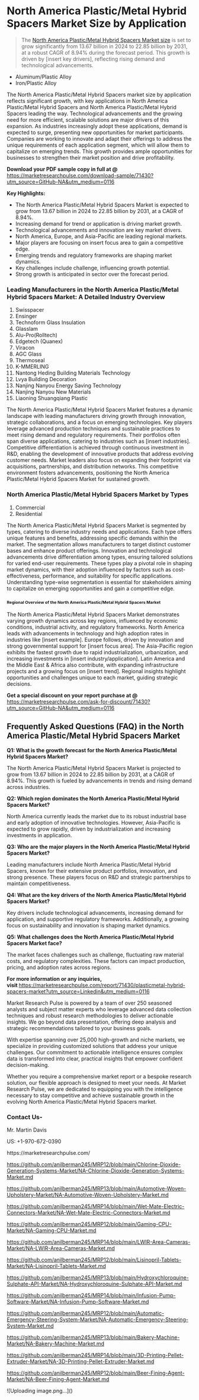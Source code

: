 <h1>North America Plastic/Metal Hybrid Spacers Market&nbsp;Size by Application</h1><blockquote><p>The <a href="https://marketresearchpulse.com/download-sample/71430?utm_source=GitHub-NA&amp;utm_medium=0116">North America Plastic/Metal Hybrid Spacers Market size</a> is set to grow significantly from 13.67 billion in 2024 to 22.85 billion by 2031, at a robust CAGR of 8.94% during the forecast period. This growth is driven by [insert key drivers], reflecting rising demand and technological advancements.</p></blockquote><ul><li>Aluminum/Plastic Alloy<li> Iron/Plastic Alloy</li></ul><p>The North America Plastic/Metal Hybrid Spacers market size by application reflects significant growth, with key applications in North America Plastic/Metal Hybrid Spacers and North America Plastic/Metal Hybrid Spacers leading the way. Technological advancements and the growing need for more efficient, scalable solutions are major drivers of this expansion. As industries increasingly adopt these applications, demand is expected to surge, presenting new opportunities for market participants. Companies are working to innovate and adapt their offerings to address the unique requirements of each application segment, which will allow them to capitalize on emerging trends. This growth provides ample opportunities for businesses to strengthen their market position and drive profitability.</p><p><strong>Download your PDF sample copy in full at @ </strong><a href="https://marketresearchpulse.com/download-sample/71430?utm_source=GitHub-NA&amp;utm_medium=0116">https://marketresearchpulse.com/download-sample/71430?utm_source=GitHub-NA&amp;utm_medium=0116</a></p><p><strong>Key Highlights: </strong></p><ul><li>The North America Plastic/Metal Hybrid Spacers Market is expected to grow from 13.67 billion in 2024 to 22.85 billion by 2031, at a CAGR of 8.94%.</li><li>Increasing demand for trend or application is driving market growth.</li><li>Technological advancements and innovation are key market drivers.</li><li>North America, Europe, and Asia-Pacific are leading regional markets.</li><li>Major players are focusing on insert focus area to gain a competitive edge.</li><li>Emerging trends and regulatory frameworks are shaping market dynamics.</li><li>Key challenges include challenge, influencing growth potential.</li><li>Strong growth is anticipated in sector over the forecast period.</li></ul><h3>Leading Manufacturers in the North America Plastic/Metal Hybrid Spacers Market: A Detailed Industry Overview</h3><ol><li>Swisspacer</li><li>Ensinger</li><li>Technoform Glass Insulation</li><li>Glasslam</li><li>Alu-Pro(Rolltech)</li><li>Edgetech (Quanex)</li><li>Viracon</li><li>AGC Glass</li><li>Thermoseal</li><li>K-MMERLING</li><li>Nantong Heding Building Materials Technology</li><li>Lvya Building Decoration</li><li>Nanjing Nanyou Energy Saving Technology</li><li>Nanjing Nanyou New Materials</li><li>Liaoning Shuangqiang Plastic</li></ol><div class="flex max-w-full flex-col flex-grow"><div class="min-h-8 text-message flex w-full flex-col items-end gap-2 whitespace-normal break-words [.text-message+&amp;]:mt-5" dir="auto" data-message-author-role="assistant" data-message-id="fd8432e4-4910-450d-b182-61b7bfb0a01f" data-message-model-slug="gpt-4o"><div class="flex w-full flex-col gap-1 empty:hidden first:pt-[3px]"><div class="markdown prose w-full break-words dark:prose-invert light"><p>The North America Plastic/Metal Hybrid Spacers Market features a dynamic landscape with leading manufacturers driving growth through innovation, strategic collaborations, and a focus on emerging technologies. Key players leverage advanced production techniques and sustainable practices to meet rising demand and regulatory requirements. Their portfolios often span diverse applications, catering to industries such as [insert industries]. Competitive differentiation is achieved through continuous investment in R&amp;D, enabling the development of innovative products that address evolving customer needs. Market leaders also focus on expanding their footprint via acquisitions, partnerships, and distribution networks. This competitive environment fosters advancements, positioning the North America Plastic/Metal Hybrid Spacers Market for sustained growth.</p></div></div></div></div><h3>North America Plastic/Metal Hybrid Spacers Market by Types</h3><ol><li>Commercial<li> Residential</li></ol><div class="flex max-w-full flex-col flex-grow"><div class="min-h-8 text-message flex w-full flex-col items-end gap-2 whitespace-normal break-words [.text-message+&amp;]:mt-5" dir="auto" data-message-author-role="assistant" data-message-id="084470be-0bb7-4664-bddf-5156b4f41249" data-message-model-slug="gpt-4o-mini"><div class="flex w-full flex-col gap-1 empty:hidden first:pt-[3px]"><div class="markdown prose w-full break-words dark:prose-invert light"><p>The North America Plastic/Metal Hybrid Spacers Market is segmented by types, catering to diverse industry needs and applications. Each type offers unique features and benefits, addressing specific demands within the market. The segmentation allows manufacturers to target distinct customer bases and enhance product offerings. Innovation and technological advancements drive differentiation among types, ensuring tailored solutions for varied end-user requirements. These types play a pivotal role in shaping market dynamics, with their adoption influenced by factors such as cost-effectiveness, performance, and suitability for specific applications. Understanding type-wise segmentation is essential for stakeholders aiming to capitalize on emerging opportunities and gain a competitive edge.</p></div></div></div></div><h3><span style="font-size: 11px;">Regional Overview of the North America Plastic/Metal Hybrid Spacers Market</span></h3><div class="flex max-w-full flex-col flex-grow"><div class="min-h-8 text-message flex w-full flex-col items-end gap-2 whitespace-normal break-words [.text-message+&amp;]:mt-5" dir="auto" data-message-author-role="assistant" data-message-id="e9038762-ce64-4e30-91c9-9bd413514231" data-message-model-slug="gpt-4o-mini"><div class="flex w-full flex-col gap-1 empty:hidden first:pt-[3px]"><div class="markdown prose w-full break-words dark:prose-invert light"><p>The North America Plastic/Metal Hybrid Spacers Market demonstrates varying growth dynamics across key regions, influenced by economic conditions, industrial activity, and regulatory frameworks. North America leads with advancements in technology and high adoption rates in industries like [insert example]. Europe follows, driven by innovation and strong governmental support for [insert focus area]. The Asia-Pacific region exhibits the fastest growth due to rapid industrialization, urbanization, and increasing investments in [insert industry/application]. Latin America and the Middle East &amp; Africa also contribute, with expanding infrastructure projects and a growing focus on [insert trend]. Regional insights highlight opportunities and challenges unique to each market, guiding strategic decisions.</p></div></div></div></div><p><strong>Get a special discount on your report purchase at @ </strong><a href="https://marketresearchpulse.com/ask-for-discount/71430?utm_source=GitHub-NA&amp;utm_medium=0116">https://marketresearchpulse.com/ask-for-discount/71430?utm_source=GitHub-NA&amp;utm_medium=0116</a></p><h2>Frequently Asked Questions (FAQ) in the North America Plastic/Metal Hybrid Spacers Market</h2><p><strong>Q1: What is the growth forecast for the North America Plastic/Metal Hybrid Spacers Market?</strong></p><p>The North America Plastic/Metal Hybrid Spacers Market is projected to grow from 13.67 billion in 2024 to 22.85 billion by 2031, at a CAGR of 8.94%. This growth is fueled by advancements in trends and rising demand across industries.</p><p><strong>Q2: Which region dominates the North America Plastic/Metal Hybrid Spacers Market?</strong></p><p>North America currently leads the market due to its robust industrial base and early adoption of innovative technologies. However, Asia-Pacific is expected to grow rapidly, driven by industrialization and increasing investments in application.</p><p><strong>Q3: Who are the major players in the North America Plastic/Metal Hybrid Spacers Market?</strong></p><p>Leading manufacturers include North America Plastic/Metal Hybrid Spacers, known for their extensive product portfolios, innovation, and strong presence. These players focus on R&amp;D and strategic partnerships to maintain competitiveness.</p><p><strong>Q4: What are the key drivers of the North America Plastic/Metal Hybrid Spacers Market?</strong></p><p>Key drivers include technological advancements, increasing demand for application, and supportive regulatory frameworks. Additionally, a growing focus on sustainability and innovation is shaping market dynamics.</p><p><strong>Q5: What challenges does the North America Plastic/Metal Hybrid Spacers Market face?</strong></p><p>The market faces challenges such as challenge, fluctuating raw material costs, and regulatory complexities. These factors can impact production, pricing, and adoption rates across regions.</p><p><strong>For more information or any inquiries, visit&nbsp;</strong><a href="https://marketresearchpulse.com/report/71430/plasticmetal-hybrid-spacers-market?utm_source=Linkedin&utm_medium=0116">https://marketresearchpulse.com/report/71430/plasticmetal-hybrid-spacers-market?utm_source=Linkedin&utm_medium=0116</a></p><p>Market Research Pulse is powered by a team of over 250 seasoned analysts and subject matter experts who leverage advanced data collection techniques and robust research methodologies to deliver actionable insights. We go beyond data presentation, offering deep analysis and strategic recommendations tailored to your business goals.</p><p>With expertise spanning over 25,000 high-growth and niche markets, we specialize in providing customized solutions that address your unique challenges. Our commitment to actionable intelligence ensures complex data is transformed into clear, practical insights that empower confident decision-making.</p><p>Whether you require a comprehensive market report or a bespoke research solution, our flexible approach is designed to meet your needs. At Market Research Pulse, we are dedicated to equipping you with the intelligence necessary to stay competitive and achieve sustainable growth in the evolving North America Plastic/Metal Hybrid Spacers market.</p><h3><strong>Contact Us-</strong></h3><p>Mr. Martin Davis</p><p>US: +1-970-672-0390</p><p>https://marketresearchpulse.com/</p><p><a href="https://github.com/anilberman245/MRP12/blob/main/Chlorine-Dioxide-Generation-Systems-Market/NA-Chlorine-Dioxide-Generation-Systems-Market.md">https://github.com/anilberman245/MRP12/blob/main/Chlorine-Dioxide-Generation-Systems-Market/NA-Chlorine-Dioxide-Generation-Systems-Market.md</a></p><p><a href="https://github.com/anilberman245/MRP13/blob/main/Automotive-Woven-Upholstery-Market/NA-Automotive-Woven-Upholstery-Market.md">https://github.com/anilberman245/MRP13/blob/main/Automotive-Woven-Upholstery-Market/NA-Automotive-Woven-Upholstery-Market.md</a></p><p><a href="https://github.com/anilberman245/MRP14/blob/main/Wet-Mate-Electric-Connectors-Market/NA-Wet-Mate-Electric-Connectors-Market.md">https://github.com/anilberman245/MRP14/blob/main/Wet-Mate-Electric-Connectors-Market/NA-Wet-Mate-Electric-Connectors-Market.md</a></p><p><a href="https://github.com/anilberman245/MRP12/blob/main/Gaming-CPU-Market/NA-Gaming-CPU-Market.md">https://github.com/anilberman245/MRP12/blob/main/Gaming-CPU-Market/NA-Gaming-CPU-Market.md</a></p><p><a href="https://github.com/anilberman245/MRP14/blob/main/LWIR-Area-Cameras-Market/NA-LWIR-Area-Cameras-Market.md">https://github.com/anilberman245/MRP14/blob/main/LWIR-Area-Cameras-Market/NA-LWIR-Area-Cameras-Market.md</a></p><p><a href="https://github.com/anilberman245/MRP12/blob/main/Lisinopril-Tablets-Market/NA-Lisinopril-Tablets-Market.md">https://github.com/anilberman245/MRP12/blob/main/Lisinopril-Tablets-Market/NA-Lisinopril-Tablets-Market.md</a></p><p><a href="https://github.com/anilberman245/MRP13/blob/main/Hydroxychloroquine-Sulphate-API-Market/NA-Hydroxychloroquine-Sulphate-API-Market.md">https://github.com/anilberman245/MRP13/blob/main/Hydroxychloroquine-Sulphate-API-Market/NA-Hydroxychloroquine-Sulphate-API-Market.md</a></p><p><a href="https://github.com/anilberman245/MRP14/blob/main/Infusion-Pump-Software-Market/NA-Infusion-Pump-Software-Market.md">https://github.com/anilberman245/MRP14/blob/main/Infusion-Pump-Software-Market/NA-Infusion-Pump-Software-Market.md</a></p><p><a href="https://github.com/anilberman245/MRP12/blob/main/Automatic-Emergency-Steering-System-Market/NA-Automatic-Emergency-Steering-System-Market.md">https://github.com/anilberman245/MRP12/blob/main/Automatic-Emergency-Steering-System-Market/NA-Automatic-Emergency-Steering-System-Market.md</a></p><p><a href="https://github.com/anilberman245/MRP13/blob/main/Bakery-Machine-Market/NA-Bakery-Machine-Market.md">https://github.com/anilberman245/MRP13/blob/main/Bakery-Machine-Market/NA-Bakery-Machine-Market.md</a></p><p><a href="https://github.com/anilberman245/MRP14/blob/main/3D-Printing-Pellet-Extruder-Market/NA-3D-Printing-Pellet-Extruder-Market.md">https://github.com/anilberman245/MRP14/blob/main/3D-Printing-Pellet-Extruder-Market/NA-3D-Printing-Pellet-Extruder-Market.md</a></p><p><a href="https://github.com/anilberman245/MRP12/blob/main/Beer-Fining-Agent-Market/NA-Beer-Fining-Agent-Market.md">https://github.com/anilberman245/MRP12/blob/main/Beer-Fining-Agent-Market/NA-Beer-Fining-Agent-Market.md</a></p>
![Uploading image.png…]()
